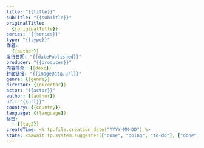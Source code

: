 ```yaml
---
title: "{{title}}"
subTitle: "{{subTitle}}"
originalTitle:
  {{originalTitle}} 
series: "{{series}}"
type: "{{type}}"
作者:
  {{author}}
发行日期: "{{datePublished}}"
producer: "{{producer}}"
内容简介: {{desc}}
封面链接: "{{imageData.url}}"
genre: {{genre}}
director: {{director}}
actor: "{{actor}}"
author: {{author}}
url: "{{url}}"
country: {{country}}
language: {{language}}
标签:
  - {{tag2}}
createTime: <% tp.file.creation_date("YYYY-MM-DD") %>
state: <%await tp.system.suggester(["done", "doing", "to-do"], ["done", "doing", "to-do"], true, 'status')%>
---
```



